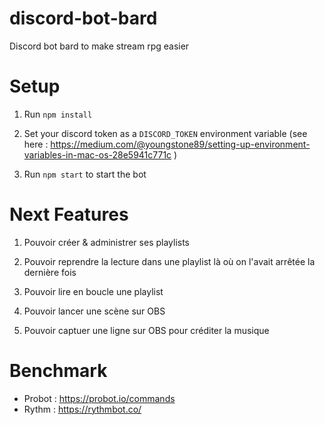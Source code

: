 # discord-bot-bard
Discord bot bard to make stream rpg easier


# Setup

1. Run `npm install`

2. Set your discord token as a `DISCORD_TOKEN` environment variable (see here : https://medium.com/@youngstone89/setting-up-environment-variables-in-mac-os-28e5941c771c )

3. Run `npm start` to start the bot

# Next Features

1. Pouvoir créer & administrer ses playlists

2. Pouvoir reprendre la lecture dans une playlist là où on l'avait arrêtée la dernière fois

3. Pouvoir lire en boucle une playlist

4. Pouvoir lancer une scène sur OBS

5. Pouvoir captuer une ligne sur OBS pour créditer la musique 


# Benchmark

- Probot : https://probot.io/commands
- Rythm : https://rythmbot.co/
